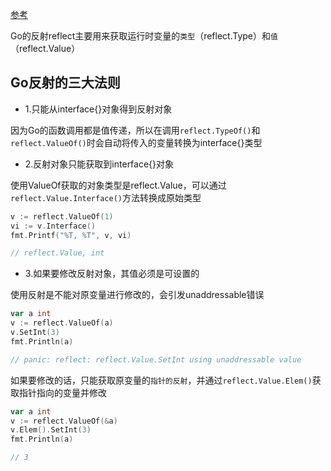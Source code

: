 [参考](https://draveness.me/golang/docs/part2-foundation/ch04-basic/golang-reflect/#43-%E5%8F%8D%E5%B0%84)

Go的反射reflect主要用来获取运行时变量的`类型`（reflect.Type）和`值`（reflect.Value）

## Go反射的三大法则

- 1.只能从interface{}对象得到反射对象

因为Go的函数调用都是值传递，所以在调用`reflect.TypeOf()`和`reflect.ValueOf()`时会自动将传入的变量转换为interface{}类型

- 2.反射对象只能获取到interface{}对象

使用ValueOf获取的对象类型是reflect.Value，可以通过`reflect.Value.Interface()`方法转换成原始类型

```go
v := reflect.ValueOf(1)
vi := v.Interface()
fmt.Printf("%T, %T", v, vi)

// reflect.Value, int
```

- 3.如果要修改反射对象，其值必须是可设置的

使用反射是不能对原变量进行修改的，会引发unaddressable错误

```go
var a int
v := reflect.ValueOf(a)
v.SetInt(3)
fmt.Println(a)

// panic: reflect: reflect.Value.SetInt using unaddressable value
```

如果要修改的话，只能获取原变量的`指针的反射`，并通过`reflect.Value.Elem()`获取指针指向的变量并修改

```go
var a int
v := reflect.ValueOf(&a)
v.Elem().SetInt(3)
fmt.Println(a)

// 3
```
